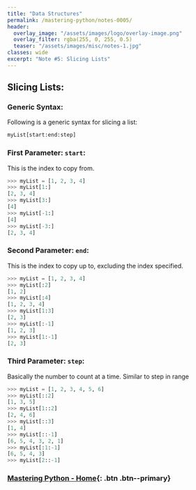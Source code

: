 ```yaml
---
title: "Data Structures"
permalink: /mastering-python/notes-0005/
header:
  overlay_image: "/assets/images/logo/overlay-image.png"
  overlay_filter: rgba(255, 0, 255, 0.5)
  teaser: "/assets/images/misc/notes-1.jpg"
classes: wide
excerpt: "Note #5: Slicing Lists"
---
```


## Slicing Lists:

### Generic Syntax:
Following is a generic syntax for slicing a list:
```python
myList[start:end:step]
```

### First Parameter: `start`:
This is the index to copy from.
```python
>>> myList = [1, 2, 3, 4]
>>> myList[1:]
[2, 3, 4]
>>> myList[3:]
[4]
>>> myList[-1:]
[4]
>>> myList[-3:]
[2, 3, 4]
```

### Second Parameter: `end`:
This is the index to copy up to, excluding the index specified.
```python
>>> myList = [1, 2, 3, 4]
>>> myList[:2]
[1, 2]
>>> myList[:4]
[1, 2, 3, 4]
>>> myList[1:3]
[2, 3]
>>> myList[:-1]
[1, 2, 3]
>>> myList[1:-1]
[2, 3]
```

### Third Parameter: `step`:
Basically the number to count at a  time. Similar to step in range
```python
>>> myList = [1, 2, 3, 4, 5, 6]
>>> myList[::2]
[1, 3, 5]
>>> myList[1::2]
[2, 4, 6]
>>> myList[::3]
[1, 4]
>>> myList[::-1]
[6, 5, 4, 3, 2, 1]
>>> myList[:1:-1]
[6, 5, 4, 3]
>>> myList[2::-1]
```

### [Mastering Python - Home](/mastering-python/){: .btn .btn--primary}
